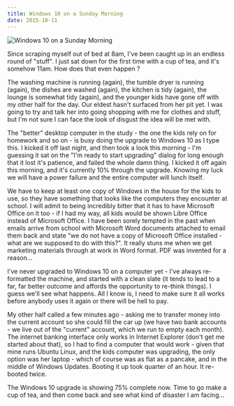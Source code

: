 ```yaml
---
title: Windows 10 on a Sunday Morning
date: 2015-10-11
---
```


![Windows 10 on a Sunday Morning](https://source.unsplash.com/di8ognBauG0/1600x900)

Since scraping myself out of bed at 8am, I've been caught up in an endless round of "stuff". I just sat down for the first time with a cup of tea, and it's somehow 11am. How does that even happen ?

The washing machine is running (again), the tumble dryer is running (again), the dishes are washed (again), the kitchen is tidy (again), the lounge is somewhat tidy (again), and the younger kids have gone off with my other half for the day. Our eldest hasn't surfaced from her pit yet. I was going to try and talk her into going shopping with me for clothes and stuff, but I'm not sure I can face the look of disgust the idea will be met with.

The "better" desktop computer in the study - the one the kids rely on for homework and so on - is busy doing the upgrade to Windows 10 as I type this. I kicked it off last night, and then took a look this morning - I'm guessing it sat on the "I'm ready to start upgrading" dialog for long enough that it lost it's patience, and failed the whole damn thing. I kicked it off again this morning, and it's currently 10% through the upgrade. Knowing my luck we will have a power failure and the entire computer will lunch itself.

We have to keep at least one copy of Windows in the house for the kids to use, so they have something that looks like the computers they encounter at school. I will admit to being incredibly bitter that it has to have Microsoft Office on it too - if I had my way, all kids would be shown Libre Office instead of Microsoft Office. I have been sorely tempted in the past when emails arrive from school with Microsoft Word documents attached to email them back and state "we do not have a copy of Microsoft Office installed - what are we supposed to do with this?". It really stuns me when we get marketing materials through at work in Word format. PDF was invented for a reason...

I've never upgraded to Windows 10 on a computer yet - I've always re-formatted the machine, and started with a clean slate (it tends to lead to a far, far better outcome and affords the opportunity to re-think things). I guess we'll see what happens. All I know is, I need to make sure it all works before anybody uses it again or there will be hell to pay.

My other half called a few minutes ago - asking me to transfer money into the current account so she could fill the car up (we have two bank accounts - we live out of the "current" account, which we run to empty each month). The internet banking interface only works in Internet Explorer (don't get me started about that), so I had to find a computer that would work - given that mine runs Ubuntu Linux, and the kids computer was upgrading, the only option was her laptop - which of course was as flat as a pancake, and in the middle of Windows Updates. Booting it up took quarter of an hour. It re-booted twice.

The Windows 10 upgrade is showing 75% complete now. Time to go make a cup of tea, and then come back and see what kind of disaster I am facing...